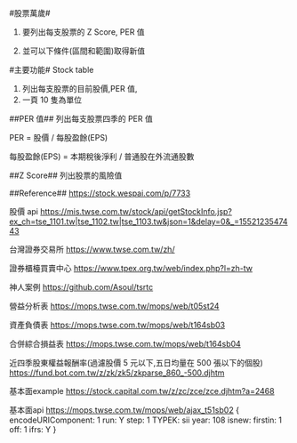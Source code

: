 #股票萬歲#

1. 要列出每支股票的 Z Score, PER 值

2. 並可以下條件(區間和範圍)取得新值

#主要功能#
Stock table

1. 列出每支股票的目前股價,PER 值,
2. 一頁 10 隻為單位

##PER 值##
列出每支股票四季的 PER 值

PER = 股價 / 每股盈餘(EPS)

每股盈餘(EPS) = 本期稅後淨利 / 普通股在外流通股數

##Z Score##
列出股票的風險值

##Reference##
https://stock.wespai.com/p/7733

股價 api https://mis.twse.com.tw/stock/api/getStockInfo.jsp?ex_ch=tse_1101.tw|tse_1102.tw|tse_1103.tw&json=1&delay=0&_=1552123547443

台灣證券交易所 https://www.twse.com.tw/zh/

證券櫃檯買賣中心 https://www.tpex.org.tw/web/index.php?l=zh-tw

神人案例 https://github.com/Asoul/tsrtc

營益分析表 https://mops.twse.com.tw/mops/web/t05st24

資產負債表 https://mops.twse.com.tw/mops/web/t164sb03

合併綜合損益表 https://mops.twse.com.tw/mops/web/t164sb04

近四季股東權益報酬率(過濾股價 5 元以下,五日均量在 500 張以下的個股) https://fund.bot.com.tw/z/zk/zk5/zkparse_860_-500.djhtm

基本面example  https://stock.capital.com.tw/z/zc/zce/zce.djhtm?a=2468

基本面api https://mops.twse.com.tw/mops/web/ajax_t51sb02
{
encodeURIComponent: 1
run: Y
step: 1
TYPEK: sii
year: 108
isnew:
firstin: 1
off: 1
ifrs: Y
}
